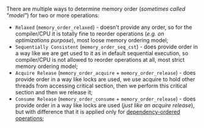 There are multiple ways to determine memory order (_sometimes called "model"_) for two or more operations:
- `Relaxed` (`memory_order_relaxed`) - doesn't provide any order, so for the compiler/CPU it is totally fine to reorder operations (_e.g. on optimizations purpose_), most loose memory ordering model;
- `Sequentially Consistent` (`memory_order_seq_cst`) - does provide order in a way like we are get used to it as in default sequential execution, so compiler/CPU is not allowed to reorder operations at all, most strict memory ordering model;
- `Acquire Release` (`memory_order_acquire` + `memory_order_release`) - does provide order in a way like locks are used, we use acquire to hold other threads from accessing critical section, then we perform this critical section and then we release it;
- `Consume Release` (`memory_order_consume` + `memory_order_release`) - does provide order in a way like locks are used (_just like an acquire release_), but with difference that it is applied only for [dependency-ordered operations](https://preshing.com/20140709/the-purpose-of-memory_order_consume-in-cpp11/);
